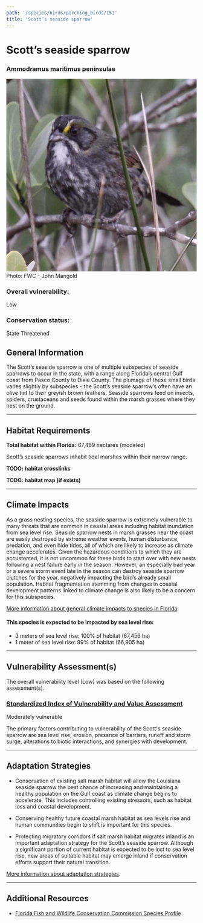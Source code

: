 ```yaml
---
path: '/species/birds/perching_birds/151'
title: 'Scott’s seaside sparrow'
---
```


# Scott’s seaside sparrow

### Ammodramus maritimus peninsulae

<div id="TopSection">

<div class="header-photo"><img src="151.jpg" alt="Photo for Scott’s seaside sparrow"/>
<figcaption>Photo: FWC - John Mangold</figcaption></div>

<div>

### Overall vulnerability:

<div class="vulnerability vulnerability-low">Low</div>

### Conservation status:

State Threatened

</div>
</div>

## General Information

The Scott’s seaside sparrow is one of multiple subspecies of seaside sparrows to occur in the state, with a range along Florida’s central Gulf coast from Pasco County to Dixie County.  The plumage of these small birds varies slightly by subspecies – the Scott’s seaside sparrow’s often have an olive tint to their greyish brown feathers.  Seaside sparrows feed on insects, spiders, crustaceans and seeds found within the marsh grasses where they nest on the ground.

<hr />

## Habitat Requirements

**Total habitat within Florida:** 67,469 hectares (modeled)

Scott’s seaside sparrows inhabit tidal marshes within their narrow range.

**TODO: habitat crosslinks**

**TODO: habitat map (if exists)**

<hr />

## Climate Impacts

As a grass nesting species, the seaside sparrow is extremely vulnerable to many threats that are common in coastal areas including habitat inundation from sea level rise.  Seaside sparrow nests in marsh grasses near the coast are easily destroyed by extreme weather events, human disturbance, predation, and even hide tides, all of which are likely to increase as climate change accelerates.  Given the hazardous conditions to which they are accustomed, it is not uncommon for these birds to start over with new nests following a nest failure early in the season.  However, an especially bad year or a severe storm event late in the season can destroy seaside sparrow clutches for the year, negatively impacting the bird’s already small population.  Habitat fragmentation stemming from changes in coastal development patterns linked to climate change is also likely to be a concern for this subspecies.

[More information about general climate impacts to species in Florida](/impacts/species).


#### This species is expected to be impacted by sea level rise:

- 3 meters of sea level rise: 100% of habitat (67,456 ha)
- 1 meter of sea level rise: 99% of habitat (66,905 ha)
    

<hr />

## Vulnerability Assessment(s)

The overall vulnerability level (Low) was based on the following assessment(s).
#### 
<div class="vulnerability-header">
<h3><a href="/impacts/vulnerability/sivva/species">Standardized Index of Vulnerability and Value Assessment</a></h3>
<div class="vulnerability vulnerability-moderate">Moderately vulnerable</div>
</div> 

The primary factors contributing to vulnerability of the Scott's seaside sparrow are sea level rise, erosion, presence of barriers, runoff and storm surge, alterations to biotic interactions, and synergies with development.


<hr />

## Adaptation Strategies

- Conservation of existing salt marsh habitat will allow the Louisiana seaside sparrow the best chance of increasing and maintaining a healthy population on the Gulf coast as climate change begins to accelerate.  This includes controlling existing stressors, such as habitat loss and coastal development.

- Conserving healthy future coastal marsh habitat as sea levels rise and human communities begin to shift is important for this species.

- Protecting migratory corridors if salt marsh habitat migrates inland is an important adaptation strategy for the Scott’s seaside sparrow.  Although a significant portion of current habitat is expected to be lost to sea level rise, new areas of suitable habitat may emerge inland if conservation efforts support their natural transition.

[More information about adaptation strategies](/strategies).

<hr />


## Additional Resources

- [Florida Fish and Wildlife Conservation Commission Species Profile](https://myfwc.com/wildlifehabitats/profiles/birds/songbirds/scotts-seaside-sparrow/)
